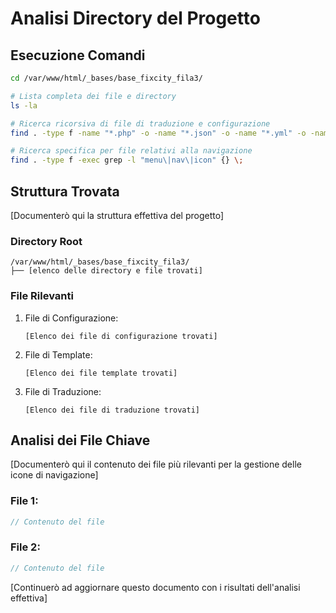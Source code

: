 # Analisi Directory del Progetto

## Esecuzione Comandi
```bash
cd /var/www/html/_bases/base_fixcity_fila3/

# Lista completa dei file e directory
ls -la

# Ricerca ricorsiva di file di traduzione e configurazione
find . -type f -name "*.php" -o -name "*.json" -o -name "*.yml" -o -name "*.yaml"

# Ricerca specifica per file relativi alla navigazione
find . -type f -exec grep -l "menu\|nav\|icon" {} \;
```

## Struttura Trovata
[Documenterò qui la struttura effettiva del progetto]

### Directory Root
```
/var/www/html/_bases/base_fixcity_fila3/
├── [elenco delle directory e file trovati]
```

### File Rilevanti
1. File di Configurazione:
   ```
   [Elenco dei file di configurazione trovati]
   ```

2. File di Template:
   ```
   [Elenco dei file template trovati]
   ```

3. File di Traduzione:
   ```
   [Elenco dei file di traduzione trovati]
   ```

## Analisi dei File Chiave
[Documenterò qui il contenuto dei file più rilevanti per la gestione delle icone di navigazione]

### File 1:
```php
// Contenuto del file
```

### File 2:
```php
// Contenuto del file
```

[Continuerò ad aggiornare questo documento con i risultati dell'analisi effettiva] 